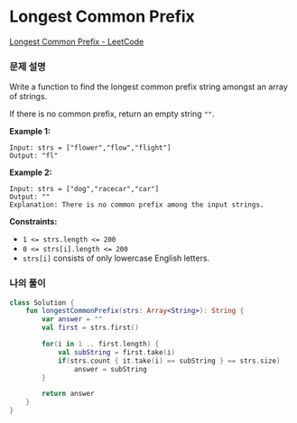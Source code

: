 # Longest Common Prefix

[Longest Common Prefix - LeetCode](https://leetcode.com/problems/longest-common-prefix/description/)

### 문제 설명

Write a function to find the longest common prefix string amongst an array of strings.

If there is no common prefix, return an empty string `""`.

**Example 1:**

```
Input: strs = ["flower","flow","flight"]
Output: "fl"
```

**Example 2:**

```
Input: strs = ["dog","racecar","car"]
Output: ""
Explanation: There is no common prefix among the input strings.
```

**Constraints:**

- `1 <= strs.length <= 200`
- `0 <= strs[i].length <= 200`
- `strs[i]` consists of only lowercase English letters.

### 나의 풀이

```kotlin
class Solution {
    fun longestCommonPrefix(strs: Array<String>): String {
        var answer = ""
        val first = strs.first()

        for(i in 1 .. first.length) {
            val subString = first.take(i)
            if(strs.count { it.take(i) == subString } == strs.size)
                answer = subString
        }

        return answer
    }
}
```